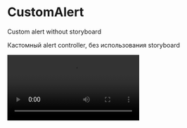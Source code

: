 # CustomAlert
Custom alert without storyboard

Кастомный alert controller, без использования storyboard

![Watch the video](https://github.com/byLLIPyT/CustomAlert/blob/d6466a8c443e0ef87f462de28c7b3feed344ea92/Custom%20alert.mov)
